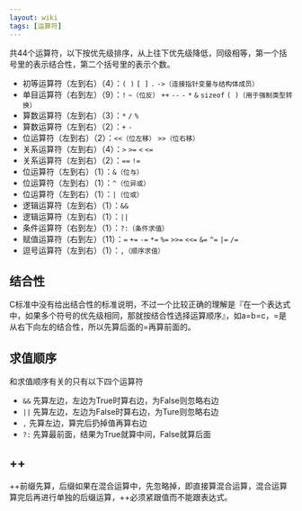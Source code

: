 ```yaml
---
layout: wiki
tags: [运算符]
---
```


共44个运算符，以下按优先级排序，从上往下优先级降低，同级相等，第一个括号里的表示结合性，第二个括号里的表示个数。

* 初等运算符（左到右）（4）：`( )`   `[ ]`   `.`   `->（连接指针变量与结构体成员）`
* 单目运算符（右到左）（9）：`!`   `~（位反）`   `++`   `--`   `-`   `*`   `&`   `sizeof`  `( )（用于强制类型转换）`
* 算数运算符（左到右）（3）：`*`   `/`   `%`
* 算数运算符（左到右）（2）：`+`   `-`
* 位运算符（左到右）（2）：`<<（位左移）`   `>>（位右移）`
* 关系运算符（左到右）（4）：`>`   `>=`   `<`   `<=`
* 关系运算符（左到右）（2）：`==`   `!=`
* 位运算符（左到右）（1）：`&（位与）`
* 位运算符（左到右）（1）：`^（位异或）`
* 位运算符（左到右）（1）：`|（位或）`
* 逻辑运算符（左到右）（1）：`&&`
* 逻辑运算符（左到右）（1）：`||`
* 条件运算符（右到左）（1）：`?:（条件求值）`
* 赋值运算符（右到左）（11）：`=`   `+=`   `-=`   `*=`   `%=`   `>>=`   `<<=`   `&=`   `^=`   `|=`   `/=`
* 逗号运算符（左到右）（1）：`,（顺序求值）`

## 结合性

C标准中没有给出结合性的标准说明，不过一个比较正确的理解是『在一个表达式中，如果多个符号的优先级相同，那就按结合性选择运算顺序』，如a=b=c，=是从右下向左的结合性，所以先算后面的=再算前面的。

## 求值顺序

和求值顺序有关的只有以下四个运算符

* `&&`  先算左边，左边为True时算右边，为False则忽略右边
* `||`  先算左边，左边为False时算右边，为Ture则忽略右边
* `,`   先算左边，算完后扔掉值再算右边
* `?:`  先算最前面，结果为True就算中间，False就算后面

## ++

++前缀先算，后缀如果在混合运算中，先忽略掉，即直接算混合运算，混合运算算完后再进行单独的后缀运算，++必须紧跟值而不能跟表达式。